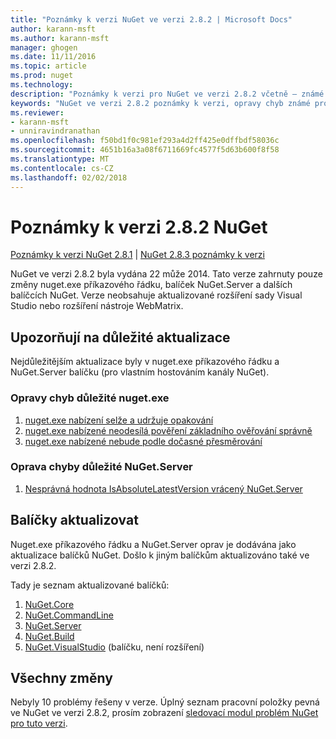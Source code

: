 ```yaml
---
title: "Poznámky k verzi NuGet ve verzi 2.8.2 | Microsoft Docs"
author: karann-msft
ms.author: karann-msft
manager: ghogen
ms.date: 11/11/2016
ms.topic: article
ms.prod: nuget
ms.technology: 
description: "Poznámky k verzi pro NuGet ve verzi 2.8.2 včetně – známé problémy, opravy chyb, přidaných funkcí a chcete."
keywords: "NuGet ve verzi 2.8.2 poznámky k verzi, opravy chyb známé problémy, přidat funkce, chcete"
ms.reviewer:
- karann-msft
- unniravindranathan
ms.openlocfilehash: f50bd1f0c981ef293a4d2ff425e0dffbdf58036c
ms.sourcegitcommit: 4651b16a3a08f6711669fc4577f5d63b600f8f58
ms.translationtype: MT
ms.contentlocale: cs-CZ
ms.lasthandoff: 02/02/2018
---
```

# <a name="nuget-282-release-notes"></a>Poznámky k verzi 2.8.2 NuGet

[Poznámky k verzi NuGet 2.8.1](../release-notes/nuget-2.8.1.md) | [NuGet 2.8.3 poznámky k verzi](../release-notes/nuget-2.8.3.md)

NuGet ve verzi 2.8.2 byla vydána 22 může 2014.  Tato verze zahrnuty pouze změny nuget.exe příkazového řádku, balíček NuGet.Server a dalších balíčcích NuGet.  Verze neobsahuje aktualizované rozšíření sady Visual Studio nebo rozšíření nástroje WebMatrix.

## <a name="notable-updates"></a>Upozorňují na důležité aktualizace

Nejdůležitějším aktualizace byly v nuget.exe příkazového řádku a NuGet.Server balíčku (pro vlastním hostováním kanály NuGet).

### <a name="important-nugetexe-bug-fixes"></a>Opravy chyb důležité nuget.exe

1. [nuget.exe nabízení selže a udržuje opakování](https://nuget.codeplex.com/workitem/4000)
1. [nuget.exe nabízené neodesílá pověření základního ověřování správně](https://nuget.codeplex.com/workitem/4109)
1. [nuget.exe nabízené nebude podle dočasné přesměrování](https://nuget.codeplex.com/workitem/4050)

### <a name="important-nugetserver-bug-fix"></a>Oprava chyby důležité NuGet.Server

1. [Nesprávná hodnota IsAbsoluteLatestVersion vrácený NuGet.Server](https://nuget.codeplex.com/workitem/4147)

## <a name="packages-updated"></a>Balíčky aktualizovat

Nuget.exe příkazového řádku a NuGet.Server oprav je dodávána jako aktualizace balíčků NuGet.  Došlo k jiným balíčkům aktualizováno také ve verzi 2.8.2.

Tady je seznam aktualizované balíčků:

1. [NuGet.Core](https://www.nuget.org/packages/NuGet.Core/)
1. [NuGet.CommandLine](https://www.nuget.org/packages/NuGet.CommandLine/)
1. [NuGet.Server](https://www.nuget.org/packages/NuGet.Server/)
1. [NuGet.Build](https://www.nuget.org/packages/NuGet.Build/)
1. [NuGet.VisualStudio](https://www.nuget.org/packages/NuGet.VisualStudio/) (balíčku, není rozšíření)

## <a name="all-changes"></a>Všechny změny
Nebyly 10 problémy řešeny v verze. Úplný seznam pracovní položky pevná ve NuGet ve verzi 2.8.2, prosím zobrazení [sledovací modul problém NuGet pro tuto verzi](https://nuget.codeplex.com/workitem/list/advanced?keyword=&status=All&type=All&priority=All&release=NuGet%202.8.2&assignedTo=All&component=All&sortField=LastUpdatedDate&sortDirection=Descending&page=0&reasonClosed=All).
